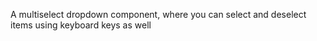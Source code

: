 A multiselect dropdown component, where you can select and deselect items using keyboard keys as well
